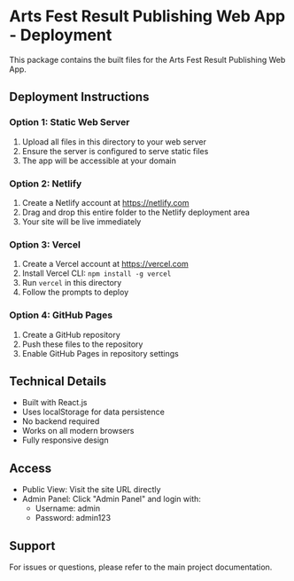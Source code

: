 # Arts Fest Result Publishing Web App - Deployment

This package contains the built files for the Arts Fest Result Publishing Web App. 

## Deployment Instructions

### Option 1: Static Web Server
1. Upload all files in this directory to your web server
2. Ensure the server is configured to serve static files
3. The app will be accessible at your domain

### Option 2: Netlify
1. Create a Netlify account at https://netlify.com
2. Drag and drop this entire folder to the Netlify deployment area
3. Your site will be live immediately

### Option 3: Vercel
1. Create a Vercel account at https://vercel.com
2. Install Vercel CLI: `npm install -g vercel`
3. Run `vercel` in this directory
4. Follow the prompts to deploy

### Option 4: GitHub Pages
1. Create a GitHub repository
2. Push these files to the repository
3. Enable GitHub Pages in repository settings

## Technical Details

- Built with React.js
- Uses localStorage for data persistence
- No backend required
- Works on all modern browsers
- Fully responsive design

## Access

- Public View: Visit the site URL directly
- Admin Panel: Click "Admin Panel" and login with:
  - Username: admin
  - Password: admin123

## Support

For issues or questions, please refer to the main project documentation.